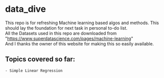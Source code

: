 # data_dive
This repo is for refreshing Machine learning based algos and methods. 
This should lay the foundation for next task in personal to-do list.  
All the Datasets used in this repo are downloaded from "https://www.superdatascience.com/pages/machine-learning"  
And I thanks the owner of this website for making this so easily available.


## Topics covered so far:
    - Simple Linear Regression 